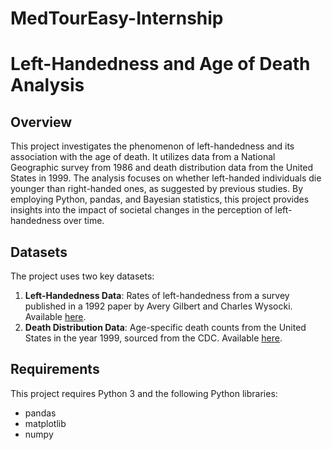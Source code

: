 # MedTourEasy-Internship
# Left-Handedness and Age of Death Analysis

## Overview
This project investigates the phenomenon of left-handedness and its association with the age of death. It utilizes data from a National Geographic survey from 1986 and death distribution data from the United States in 1999. The analysis focuses on whether left-handed individuals die younger than right-handed ones, as suggested by previous studies. By employing Python, pandas, and Bayesian statistics, this project provides insights into the impact of societal changes in the perception of left-handedness over time.

## Datasets
The project uses two key datasets:
1. **Left-Handedness Data**: Rates of left-handedness from a survey published in a 1992 paper by Avery Gilbert and Charles Wysocki. Available [here](https://www.ncbi.nlm.nih.gov/pubmed/1528408).
2. **Death Distribution Data**: Age-specific death counts from the United States in the year 1999, sourced from the CDC. Available [here](https://www.cdc.gov/nchs/data/statab/vs00199_table310.pdf).

## Requirements
This project requires Python 3 and the following Python libraries:
- pandas
- matplotlib
- numpy
